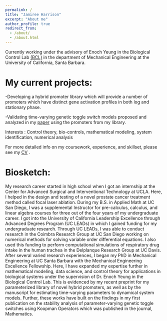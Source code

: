 ```yaml
---
permalink: /
title: "Jamiree Harrison"
excerpt: "About me"
author_profile: true
redirect_from: 
  - /about/
  - /about.html
---
```


Currently working under the advisory of Enoch Yeung in the Biological Control Lab [(BCL)](https://yeung.me.ucsb.edu/) in the department of Mechanical Engineering at the University of California, Santa Barbara. 

My current projects:
==

-Developing a hybrid promoter library which will provide a number of promoters which have distinct gene activation profiles in both log and stationary phase.  

-Validating time-varying genetic toggle switch models proposed and analyzed in my [paper](paper1.pdf) using the promoters from my library.

Interests : Control theory, bio-controls, mathematical modeling, system identification, numerical analysis

For more detailed info on my coursework, experience, and skillset, please see my [CV](http://jamiree.github.io/files/CV_Jamiree_Harrison.pdf) . 

Biosketch:
==

My research career started in high school when I got an internship at the Center for Advanced Surgical and Interventional Technology at UCLA.  Here, I helped in the design and testing of a novel prostate cancer treatment method called focal laser ablation.  During my B.S. in Applied Math at UC San Diego, I was a supplemental Instructor for pre-calculus, calculus, and linear algebra courses for three out of the four years of my undergraduate career.  I got into the University of California Leadership Excellence through Advanced Degrees Program (UC LEADs) in which I gained funding for my undergraduate research. Through UC LEADs, I was able to conduct research in the Coimbra Research Group at UC San Diego working on numerical methods for solving variable order differential equations.  I also used this funding to perform computational simulations of respiratory drug intake in the human trachea in the Delplanque Research Group at UC Davis.  After several varied research experiences, I began my PhD in Mechanical Engineering at UC Santa Barbara with the Mechanical Engineering Excellence Fellowship. Here, I have expanded my expertise further in mathematical modeling, data science, and control theory for applications in biological systems under the supervision of Dr. Enoch Yeung in the Biological Control Lab.  This is evidenced by my recent preprint for my parameterized library of novel hybrid promoters, as well as by the manuscript for estimating time-varying parameters to dynamical system models.  Further, these works have built on the findings in my first publication on the stability analysis of parameter-varying genetic toggle switches using Koopman Operators which was published in the journal, Mathematics.
